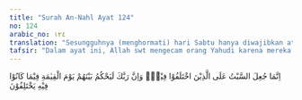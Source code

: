```yaml
---
title: "Surah An-Nahl Ayat 124"
no: 124
arabic_no: ١٢٤
translation: "Sesungguhnya (menghormati) hari Sabtu hanya diwajibkan atas orang (Yahudi) yang memperselisihkannya. Dan sesungguhnya Tuhanmu pasti akan memberi keputusan di antara mereka pada hari Kiamat terhadap apa yang telah mereka perselisihkan itu."
tafsir: "Dalam ayat ini, Allah swt mengecam orang Yahudi karena mereka berselisih tentang kedudukan hari Sabtu. Hari Sabtu adalah hari jatuhnya murka Allah kepada sebagian Bani Israil karena kedurhakaan mereka melanggar kewajiban pada hari itu, seperti diterangkan Allah swt:\n\nDan sungguh, kamu telah mengetahui orang-orang yang melakukan pelanggaran di antara kamu pada hari Sabat, lalu Kami katakan kepada mereka, \"Jadilah kamu kera yang hina!\" (al-Baqarah/2: 65)\n\nAllah swt mewajibkan kepada Bani Israil untuk melaksanakan ibadah pada hari Sabtu serta melarang mereka dan hewan-hewan mereka melakukan pekerjaan lain. Akan tetapi, sebagian mereka tidak menaati larangan Allah dan mencari-cari jalan untuk membenarkan perbuatan mereka pada hari itu. Karena mereka menghalalkan yang haram, jatuhlah azab Tuhan dengan mengubah mereka menjadi seperti kera.\n\nKetetapan hari Sabtu sebagai hari mulia dan untuk ibadah bukanlah warisan dari syariat Nabi Ibrahim, tetapi ketentuan syariat Nabi Musa, sebagaimana hari Ahad bagi syariat Nabi Isa dan hari Jumat bagi syariat Nabi Muhammad saw.\n\nAllah menyesatkan orang-orang sebelum kita dari hari Jumat, maka untuk orang Yahudi hari Sabtu dan untuk orang Nasrani hari Ahad, maka datanglah Allah kepada kita yang diberi-Nya kita petunjuk untuk hari Jumat lalu Allah menjadikan hari Jumat, Sabtu, dan Ahad. Dan demikianlah mereka menjadi pengikut kita pada hari kiamat. Kitalah orang yang terakhir dari penghuni dunia tapi orang pertama pada hari kiamat dan diadili di antara mereka sebelum makhluk-makhluk lain diadili. (Riwayat Muslim dari Abu Hurairah dan hudzaifah)\n\nKeterangan hari-hari mulia itu tidak merupakan masalah pokok dari syariat yang diturunkan Allah kepada para nabi, tetapi termasuk masalah furuiyah (cabang). Masing-masing mereka mempunyai ketentuan sendiri. Nabi Muhammad saw tidaklah diperintahkan untuk mengikuti syariat Nabi Musa a.s., tetapi beliau diperintahkan mengikuti Nabi Ibrahim a.s.\n\nPerselisihan di antara golongan dalam agama Yahudi tidak dapat diselesaikan antara mereka sendiri, karena sudah mengakar dan meluas. Hanya Allah swt yang menentukan keputusan di antara mereka pada hari kiamat kelak, tentang masalah-masalah yang mereka perselisihkan."
---
```

اِنَّمَا جُعِلَ السَّبْتُ عَلَى الَّذِيْنَ اخْتَلَفُوْا فِيْهِۗ وَاِنَّ رَبَّكَ لَيَحْكُمُ بَيْنَهُمْ يَوْمَ الْقِيٰمَةِ فِيْمَا كَانُوْا فِيْهِ يَخْتَلِفُوْنَ 